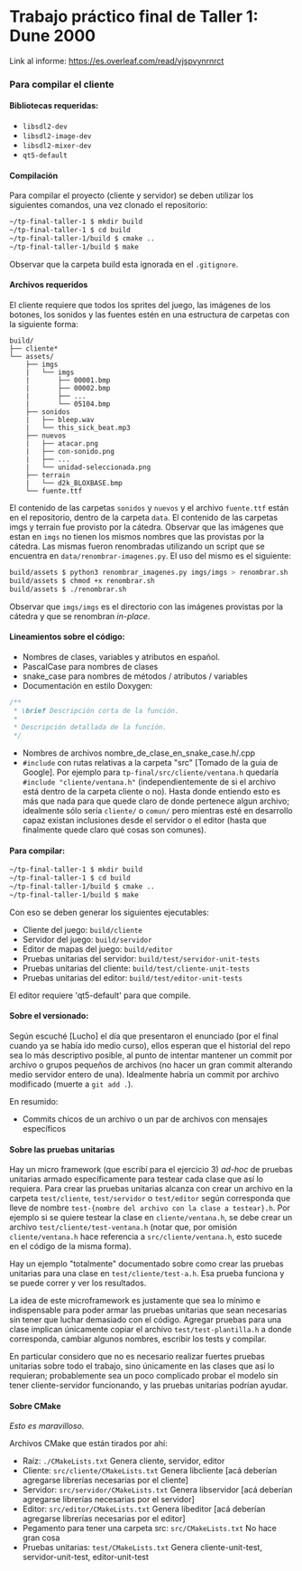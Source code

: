 # Trabajo práctico final de Taller 1: Dune 2000

Link al informe: https://es.overleaf.com/read/vjspvynrnrct

### Para compilar el cliente
#### Bibliotecas requeridas:
- `libsdl2-dev`
- `libsdl2-image-dev`
- `libsdl2-mixer-dev`
- `qt5-default`

#### Compilación
Para compilar el proyecto (cliente y servidor) se deben utilizar los siguientes 
comandos, una vez clonado el repositorio:
```bash
~/tp-final-taller-1 $ mkdir build
~/tp-final-taller-1 $ cd build
~/tp-final-taller-1/build $ cmake ..
~/tp-final-taller-1/build $ make
```
Observar que la carpeta build esta ignorada en el `.gitignore`.

#### Archivos requeridos
El cliente requiere que todos los sprites del juego, las imágenes de los botones,
los sonidos y las fuentes estén en una estructura de carpetas con la siguiente
forma:
```
build/
├── cliente*
└── assets/
    ├── imgs
    |   └── imgs
    |       ├── 00001.bmp
    |       ├── 00002.bmp
    |       ├── ...
    |       └── 05104.bmp
    ├── sonidos
    |   ├── bleep.wav
    |   └── this_sick_beat.mp3
    ├── nuevos
    |   ├── atacar.png
    |   ├── con-sonido.png
    |   ├── ...
    |   └── unidad-seleccionada.png
    ├── terrain
    |   └── d2k_BLOXBASE.bmp
    └── fuente.ttf
```
El contenido de las carpetas `sonidos` y `nuevos` y el archivo `fuente.ttf` 
están en el repositorio, dentro de la carpeta `data`.
El contenido de las carpetas imgs y terrain fue provisto por la cátedra.
Observar que las imágenes que estan en `imgs` no tienen los mismos nombres que
las provistas por la cátedra. Las mismas fueron renombradas utilizando un 
script que se encuentra en `data/renombrar-imagenes.py`.
El uso del mismo es el siguiente:
```bash
build/assets $ python3 renombrar_imagenes.py imgs/imgs > renombrar.sh
build/assets $ chmod +x renombrar.sh
build/assets $ ./renombrar.sh
```

Observar que `imgs/imgs` es el directorio con las imágenes provistas por la 
cátedra y que se renombran *in-place*.

#### Lineamientos sobre el código:

- Nombres de clases, variables y atributos en español.
- PascalCase para nombres de clases
- snake_case para nombres de métodos / atributos / variables
- Documentación en estilo Doxygen:
```cpp
/**
 * \brief Descripción corta de la función.
 * 
 * Descripción detallada de la función.
 */
```
- Nombres de archivos nombre_de_clase_en_snake_case.h/.cpp
- `#include` con rutas relativas a la carpeta "src" [Tomado de la guia de Google]. Por ejemplo para `tp-final/src/cliente/ventana.h` quedaría `#include "cliente/ventana.h"` (independientemente de si el archivo está dentro de la carpeta cliente o no). Hasta donde entiendo esto es más que nada para que quede claro de donde pertenece algun archivo; idealmente sólo sería `cliente/` o `comun/` pero mientras esté en desarrollo capaz existan inclusiones desde el servidor o el editor (hasta que finalmente quede claro qué cosas son comunes).

#### Para compilar:
```bash
~/tp-final-taller-1 $ mkdir build
~/tp-final-taller-1 $ cd build
~/tp-final-taller-1/build $ cmake ..
~/tp-final-taller-1/build $ make
```
Con eso se deben generar los siguientes ejecutables:
- Cliente del juego: `build/cliente`
- Servidor del juego: `build/servidor`
- Editor de mapas del juego: `build/editor`
- Pruebas unitarias del servidor: `build/test/servidor-unit-tests`
- Pruebas unitarias del cliente: `build/test/cliente-unit-tests`
- Pruebas unitarias del editor: `build/test/editor-unit-tests`

El editor requiere 'qt5-default' para que compile.

#### Sobre el versionado:
Según escuché [Lucho] el día que presentaron el enunciado (por el final cuando ya se había ido medio curso), ellos esperan que el historial del repo sea lo más descriptivo posible, al punto de intentar mantener un commit por archivo o grupos pequeños de archivos (no hacer un gran commit alterando medio servidor entero de una). Idealmente habría un commit por archivo modificado (muerte a `git add .`).

En resumido:
- Commits chicos de un archivo o un par de archivos con mensajes específicos


#### Sobre las pruebas unitarias
Hay un micro framework (que escribí para el ejercicio 3) _ad-hoc_ de pruebas unitarias armado específicamente para testear cada clase que así lo requiera. Para crear las pruebas unitarias alcanza con crear un archivo en la carpeta `test/cliente`, `test/servidor` o `test/editor` según corresponda que lleve de nombre `test-{nombre del archivo con la clase a testear}.h`. Por ejemplo si se quiere testear la clase en `cliente/ventana.h`, se debe crear un archivo `test/cliente/test-ventana.h` (notar que, por omisión `cliente/ventana.h` hace referencia a `src/cliente/ventana.h`, esto sucede en el código de la misma forma).

Hay un ejemplo "totalmente" documentado sobre como crear las pruebas unitarias para una clase
en `test/cliente/test-a.h`. Esa prueba funciona y se puede correr y ver los resultados.

La idea de este microframework es justamente que sea lo mínimo e  indispensable para poder armar las pruebas unitarias que sean necesarias sin tener que luchar demasiado con el código. Agregar pruebas para una clase implican únicamente copiar el archivo `test/test-plantilla.h` a donde  corresponda, cambiar algunos nombres, escribir los tests y compilar.

En particular considero que no es necesario realizar fuertes pruebas unitarias sobre todo el trabajo, sino únicamente en las clases que así lo requieran; probablemente sea un poco complicado probar el modelo sin tener cliente-servidor funcionando, y las pruebas unitarias podrían ayudar.

#### Sobre CMake
_Esto es maravilloso._

Archivos CMake que están tirados por ahí:
- Raíz: `./CMakeLists.txt`
Genera cliente, servidor, editor
- Cliente: `src/cliente/CMakeLists.txt`
Genera libcliente [acá deberían agregarse librerías necesarias por el cliente]
- Servidor: `src/servidor/CMakeLists.txt`
Genera libservidor [acá deberían agregarse librerías necesarias por el servidor]
- Editor: `src/editor/CMakeLists.txt`
Genera libeditor [acá deberían agregarse librerías necesarias por el editor]
- Pegamento para tener una carpeta src: `src/CMakeLists.txt`
No hace gran cosa
- Pruebas unitarias: `test/CMakeLists.txt`
Genera cliente-unit-test, servidor-unit-test, editor-unit-test

